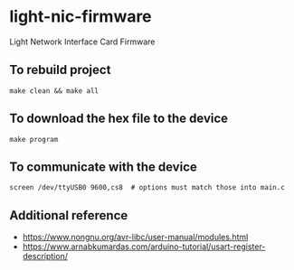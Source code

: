 # light-nic-firmware
Light Network Interface Card Firmware

## To rebuild project

```shell
make clean && make all
```

## To download the hex file to the device

```shell
make program
```

## To communicate with the device

```shell
screen /dev/ttyUSB0 9600,cs8  # options must match those into main.c
```

## Additional reference

* https://www.nongnu.org/avr-libc/user-manual/modules.html
* https://www.arnabkumardas.com/arduino-tutorial/usart-register-description/

